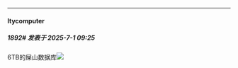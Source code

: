 ﻿
*****

####  ltycomputer  
##### 1892#       发表于 2025-7-1 09:25

6TB的屎山数据库<img src="https://static.stage1st.com/image/smiley/face2017/019.png" referrerpolicy="no-referrer">

